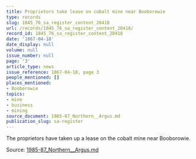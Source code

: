```yaml
---
title: Proprietors take lease on cobalt mine near Booborowie
type: records
slug: 1845_76_sa_register_content_20418
url: /records/1845_76_sa_register_content_20418/
record_id: 1845_76_sa_register_content_20418
date: '1867-04-18'
date_display: null
volume: null
issue_number: null
page: '3'
article_type: news
issue_reference: 1867-04-18, page 3
people_mentioned: []
places_mentioned:
- Booborowie
topics:
- mine
- business
- mining
source_document: 1985-87_Northern__Argus.md
publication_slug: sa-register
---
```


The proprietors have taken up a lease on the cobalt mine near Booborowie.

Source: [1985-87_Northern__Argus.md](/downloads/markdown/1985-87_Northern__Argus.md)
